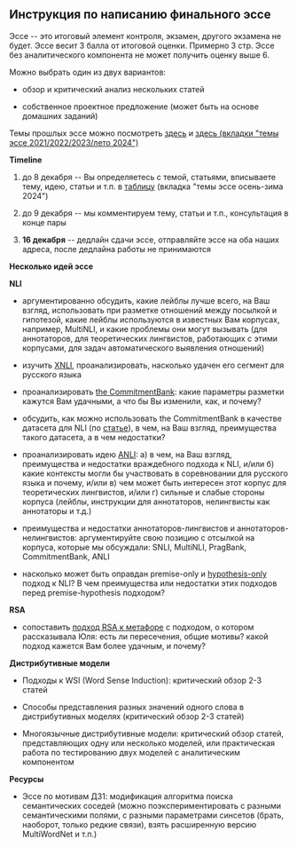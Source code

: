 ## Инструкция по написанию финального эссе

Эссе -- это итоговый элемент контроля, экзамен, другого экзамена не будет. Эссе весит 3 балла от итоговой оценки. Примерно 3 стр. Эссе без аналитического компонента не может получить оценку выше 6. 

Можно выбрать один из двух вариантов:

+ обзор и критический анализ нескольких статей

+ собственное проектное предложение (может быть на основе домашних заданий)

Темы прошлых эссе можно посмотреть [здесь](https://docs.google.com/spreadsheets/d/1BTi6BvkOUnkGIsIz2KXwJPZycxnDVTs62B2hic4U8BM/edit#gid=1515782701) и [здесь (вкладки "темы эссе 2021/2022/2023/лето 2024")](https://docs.google.com/spreadsheets/d/12e1FOVfFTfMDXthu1XsSK1MkcpB_4hUJHfJ8If2xcsE/edit?usp=sharing)

**Timeline**

1. до 8 декабря  -- Вы определяетесь с темой, статьями, вписываете тему, идею, статьи и т.п. в [таблицу](https://docs.google.com/spreadsheets/d/12e1FOVfFTfMDXthu1XsSK1MkcpB_4hUJHfJ8If2xcsE/edit?usp=sharing) (вкладка "темы эссе осень-зима 2024")

2. до 9 декабря  -- мы комментируем тему, статьи и т.п., консультация в конце пары 

3. **16 декабря** -- дедлайн сдачи эссе, отправляйте эссе на оба наших адреса, после дедлайна работы не принимаются

**Несколько идей эссе**

**NLI**

+ аргументированно обсудить, какие лейблы лучше всего, на Ваш взгляд, использовать при разметке отношений между посылкой и гипотезой, какие лейблы используются в известных Вам корпусах, например, MultiNLI, и какие проблемы они могут вызывать (для аннотаторов, для теоретических лингвистов, работающих с этими корпусами, для задач автоматического выявления отношений)

+ изучить [XNLI](https://github.com/facebookresearch/XNLI), проанализировать, насколько удачен его сегмент для русского языка

+ проанализировать [the CommitmentBank](https://github.com/mcdm/CommitmentBank): какие параметры разметки кажутся Вам удачными, а что бы Вы изменили, как, и почему?

+ обсудить, как можно использовать the CommitmentBank в качестве датасета для NLI (по [статье](https://www.aclweb.org/anthology/D19-1630.pdf)), в чем, на Ваш взгляд, преимущества такого датасета, а в чем недостатки?

+ проанализировать идею [ANLI](https://arxiv.org/pdf/1910.14599.pdf): а) в чем, на Ваш взгляд, преимущества и недостатки враждебного подхода к NLI, и/или б) какие контексты могли бы участвовать в соревновании для русского языка и почему, и/или в) чем может быть интересен этот корпус для теоретических лингвистов, и/или г) сильные и слабые стороны корпуса (лейблы, инструкции для аннотаторов, нелингвисты как аннотаторы и т.д.)

+ преимущества и недостатки аннотаторов-лингвистов и аннотаторов-нелингвистов: аргументируйте свою позицию с отсылкой на корпуса, которые мы обсуждали: SNLI, MultiNLI, PragBank, CommitmentBank, ANLI

+ насколько может быть оправдан premise-only и [hypothesis-only](https://www.google.com/url?sa=t&rct=j&q=&esrc=s&source=web&cd=&ved=2ahUKEwj-vuevlpD2AhXps4sKHcjmANEQFnoECAcQAQ&url=https%3A%2F%2Fnarad.github.io%2Fpapers%2Fhypothesis-baselines-natural.pdf&usg=AOvVaw1Ck_efY9j1ERqfLjF0XUvI) подход к NLI? В чем преимущества или недостатки этих подходов перед premise-hypothesis подходом?

**RSA**

+ сопоставить [подход RSA к метафоре](https://cocolab.stanford.edu/papers/KaoEtAl2014-Cogsci.pdf) с подходом, о котором рассказывала Юля: есть ли пересечения, общие мотивы? какой подход кажется Вам более удачным, и почему?

**Дистрибутивные модели**

+ Подходы к WSI (Word Sense Induction): критический обзор 2-3 статей

+ Способы представления разных значений одного слова в дистрибутивных моделях (критический обзор 2-3 статей)

+ Многоязычные дистрибутивные модели: критический обзор статей, представляющих одну или несколько моделей, или практическая работа по тестированию двух моделей с аналитическим компонентом

**Ресурсы**

+ Эссе по мотивам ДЗ1: модификация алгоритма поиска семантических соседей (можно поэкспериментировать с разными семантическими полями, с разными параметрами синсетов (брать, наоборот, только редкие связи), взять расширенную версию MultiWordNet и т.п.)
